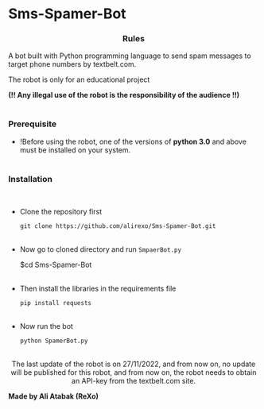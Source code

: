 # Sms-Spamer-Bot
<h3><p align="center">Rules</p></h3>

A bot built with Python programming language to send spam messages to target phone numbers by textbelt.com.

The robot is only for an educational project

<b>(!! Any illegal use of the robot is the responsibility of the audience !!)</b></br></br>
 
 
  
<h3><p align="left">Prerequisite</p></h3>
  
- !Before using the robot, one of the versions of <b>python 3.0</b> and above must be installed on your system.</br></br>
 

  
<h3><p align="left">Installation</p></h3></br>

- Clone the repository first 
   
   `git clone https://github.com/alirexo/Sms-Spamer-Bot.git`</br></br>
    
 
 - Now go to cloned directory and run `SmpaerBot.py`</br>

    $cd Sms-Spamer-Bot</br></br>
 
 - Then install the libraries in the requirements file
  
    `pip install requests`</br></br>
 
  
  
 - Now run the bot
  
    `python SpamerBot.py`</br></br>
 

  <p align="center">The last update of the robot is on 27/11/2022, and from now on, no update will be published for this robot, and from now on, the robot needs to obtain an API-key from the textbelt.com site.</p>
  <b>Made by Ali Atabak (ReXo)</b> 
